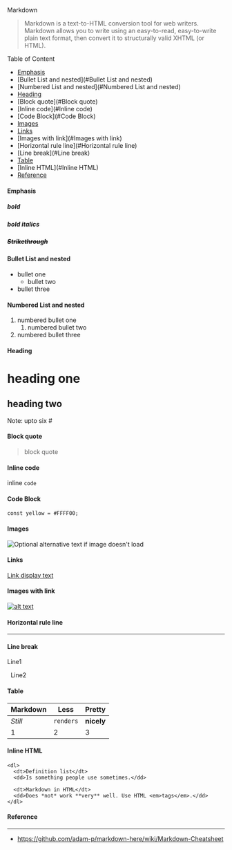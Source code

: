 Markdown
> Markdown is a text-to-HTML conversion tool for web writers. Markdown allows you to write using an easy-to-read, easy-to-write plain text format, then convert it to structurally valid XHTML (or HTML).

Table of Content
* [Emphasis](#Emphasis)
* [Bullet List and nested](#Bullet List and nested)
* [Numbered List and nested](#Numbered List and nested)
* [Heading](#Heading)
* [Block quote](#Block quote)
* [Inline code](#Inline code)
* [Code Block](#Code Block)
* [Images](#Images)
* [Links](#Links)
* [Images with link](#Images with link)
* [Horizontal rule line](#Horizontal rule line)
* [Line break](#Line break)
* [Table](#Table)
* [Inline HTML](#Inline HTML)
* [Reference](#Reference)

#### Emphasis
##### **bold**
##### ***bold italics***
##### ~~Strikethrough~~

#### Bullet List and nested
* bullet one
    * bullet two
* bullet three

#### Numbered List and nested
1. numbered bullet one
    1. numbered bullet two
2. numbered bullet three

#### Heading
# heading one
## heading two
Note: upto six #

#### Block quote
> block quote

#### Inline code
inline `code`

#### Code Block
```
const yellow = #FFFF00;
```

#### Images
![Optional alternative text if image doesn't load](http://www.sampleurl.com/logo.png)

#### Links
[Link display text](http://www.sampleurl.com)

#### Images with link
[![alt text](imageurl)](linkurl)

#### Horizontal rule line

---

#### Line break	

Line1

&nbsp;
Line2

#### Table
Markdown | Less | Pretty
--- | --- | ---
*Still* | `renders` | **nicely**
1 | 2 | 3
#### Inline HTML
```
<dl>
  <dt>Definition list</dt>
  <dd>Is something people use sometimes.</dd>

  <dt>Markdown in HTML</dt>
  <dd>Does *not* work **very** well. Use HTML <em>tags</em>.</dd>
</dl>

```

#### Reference

---

* https://github.com/adam-p/markdown-here/wiki/Markdown-Cheatsheet

